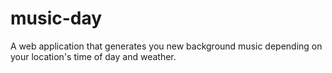 # music-day
A web application that generates you new background music depending on your location's time of day and weather.

